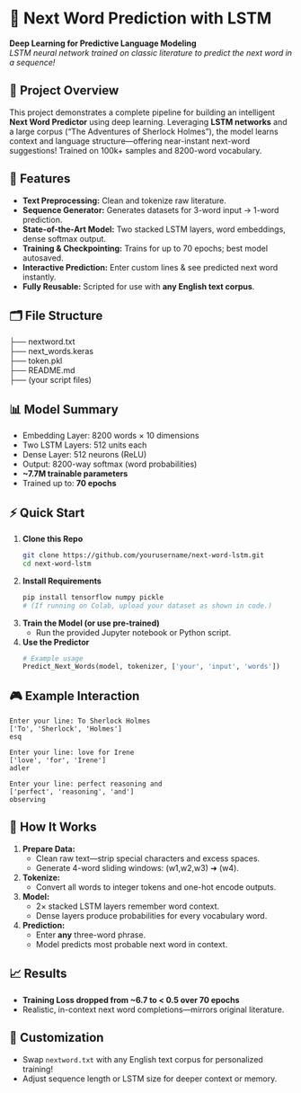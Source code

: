 # 📝 Next Word Prediction with LSTM
**Deep Learning for Predictive Language Modeling**  
_LSTM neural network trained on classic literature to predict the next word in a sequence!_

## 🚀 Project Overview
This project demonstrates a complete pipeline for building an intelligent **Next Word Predictor** using deep learning. Leveraging **LSTM networks** and a large corpus (“The Adventures of Sherlock Holmes”), the model learns context and language structure—offering near-instant next-word suggestions! Trained on 100k+ samples and 8200-word vocabulary.

## 🌟 Features
- **Text Preprocessing:** Clean and tokenize raw literature.
- **Sequence Generator:** Generates datasets for 3-word input → 1-word prediction.
- **State-of-the-Art Model:** Two stacked LSTM layers, word embeddings, dense softmax output.
- **Training & Checkpointing:** Trains for up to 70 epochs; best model autosaved.
- **Interactive Prediction:** Enter custom lines & see predicted next word instantly.
- **Fully Reusable:** Scripted for use with **any English text corpus**.

## 🗂️ File Structure
├── nextword.txt            
├── next_words.keras        
├── token.pkl               
├── README.md              
├── (your script files)


## 📊 Model Summary
- Embedding Layer: 8200 words × 10 dimensions
- Two LSTM Layers: 512 units each
- Dense Layer: 512 neurons (ReLU)
- Output: 8200-way softmax (word probabilities)
- **~7.7M trainable parameters**
- Trained up to: **70 epochs**

## ⚡ Quick Start
1. **Clone this Repo**
    ```bash
    git clone https://github.com/yourusername/next-word-lstm.git
    cd next-word-lstm
    ```
2. **Install Requirements**
    ```bash
    pip install tensorflow numpy pickle
    # (If running on Colab, upload your dataset as shown in code.)
    ```
3. **Train the Model (or use pre-trained)**
    - Run the provided Jupyter notebook or Python script.
4. **Use the Predictor**
    ```python
    # Example usage
    Predict_Next_Words(model, tokenizer, ['your', 'input', 'words'])
    ```

## 🎮 Example Interaction
```
Enter your line: To Sherlock Holmes
['To', 'Sherlock', 'Holmes']
esq

Enter your line: love for Irene
['love', 'for', 'Irene']
adler

Enter your line: perfect reasoning and
['perfect', 'reasoning', 'and']
observing
```

## 🧠 How It Works

1. **Prepare Data:**  
   - Clean raw text—strip special characters and excess spaces.
   - Generate 4-word sliding windows: (w1,w2,w3) ➜ (w4).
2. **Tokenize:**  
   - Convert all words to integer tokens and one-hot encode outputs.
3. **Model:**  
   - 2× stacked LSTM layers remember word context.
   - Dense layers produce probabilities for every vocabulary word.
4. **Prediction:**  
   - Enter **any** three-word phrase.
   - Model predicts most probable next word in context.

## 📈 Results
- **Training Loss dropped from ~6.7 to < 0.5 over 70 epochs**
- Realistic, in-context next word completions—mirrors original literature.

## 🧩 Customization
- Swap `nextword.txt` with any English text corpus for personalized training!
- Adjust sequence length or LSTM size for deeper context or memory.

